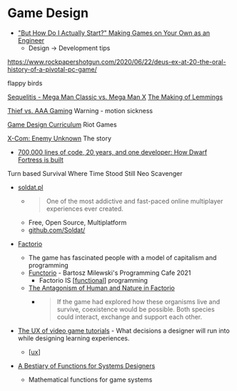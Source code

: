 Game Design
===========

* ["But How Do I Actually Start?" Making Games on Your Own as an Engineer](https://blog.eyas.sh/2021/02/unity-for-engineers-pt11-development-process/)
    * Design -> Development tips

https://www.rockpapershotgun.com/2020/06/22/deus-ex-at-20-the-oral-history-of-a-pivotal-pc-game/

flappy birds

[Sequelitis - Mega Man Classic vs. Mega Man X](https://www.youtube.com/watch?v=8FpigqfcvlM)
[The Making of Lemmings](https://readonlymemory.vg/the-making-of-lemmings/)

[Thief vs. AAA Gaming](https://www.youtube.com/watch?v=jPqwDGXxLhU&feature=emb_logo) Warning - motion sickness

[Game Design Curriculum](https://www.riotgames.com/en/urf-academy/curriculum-guide) Riot Games



[X-Com: Enemy Unknown](https://www.filfre.net/2020/09/x-com/) The story

* [700,000 lines of code, 20 years, and one developer: How Dwarf Fortress is built](https://stackoverflow.blog/2021/07/28/700000-lines-of-code-20-years-and-one-developer-how-dwarf-fortress-is-built/)

Turn based Survival
 Where Time Stood Still
 Neo Scavenger

* [soldat.pl](https://soldat.pl/en/)
    * > One of the most addictive and fast-paced online multiplayer experiences ever created.
    * Free, Open Source, Multiplatform
    * [github.com/Soldat/](https://github.com/Soldat/soldat)

* [Factorio](https://factorio.com/)
    * The game has fascinated people with a model of capitalism and programming
    * [Functorio](https://bartoszmilewski.com/2021/02/16/functorio/) - Bartosz Milewski's Programming Cafe 2021
        * Factorio IS [[functional]] programming
    * [The Antagonism of Human and Nature in Factorio](https://molily.de/antagonism-human-nature/)
        * > If the game had explored how these organisms live and survive, coexistence would be possible. Both species could interact, exchange and support each other. 

* [The UX of video game tutorials](https://uxdesign.cc/the-ux-of-video-game-tutorials-7e7bc37e2ceb) - What decisions a designer will run into while designing learning experiences.
    * [[ux]]
* [A Bestiary of Functions for Systems Designers](https://brunodias.dev/2021/03/19/functions-for-system-designers.html)
    * Mathematical functions for game systems

[//begin]: # "Autogenerated link references for markdown compatibility"
[functional]: functional.md "Functional Programming"
[ux]: ux.md "ux - User Experience"
[//end]: # "Autogenerated link references"